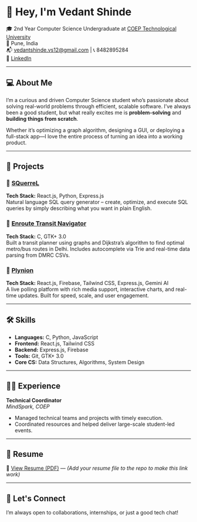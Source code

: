 # 👋 Hey, I'm Vedant Shinde

🎓 2nd Year Computer Science Undergraduate at [COEP Technological University](https://www.coeptech.ac.in/)  
📍 Pune, India  
📬 vedantshinde.vs12@gmail.com | 📞 8482895284  
🔗 [LinkedIn](https://linkedin.com/in/vedant-shinde-806947294)

---

## 💻 About Me

I’m a curious and driven Computer Science student who’s passionate about solving real-world problems through efficient, scalable software. I’ve always been a good student, but what really excites me is **problem-solving** and **building things from scratch**.

Whether it’s optimizing a graph algorithm, designing a GUI, or deploying a full-stack app—I love the entire process of turning an idea into a working product.

---

## 🚀 Projects

### 🔹 [SQuerreL](https://s-querrel-j6ki.vercel.app/)
**Tech Stack:** React.js, Python, Express.js  
Natural language SQL query generator – create, optimize, and execute SQL queries by simply describing what you want in plain English.

### 🔹 [Enroute Transit Navigator](https://github.com/vedant-codes/Enroute-Transit_Navigator)
**Tech Stack:** C, GTK+ 3.0  
Built a transit planner using graphs and Dijkstra’s algorithm to find optimal metro/bus routes in Delhi. Includes autocomplete via Trie and real-time data parsing from DMRC CSVs.

### 🔹 [Plynion](https://github.com/vedant-codes/Plynion)
**Tech Stack:** React.js, Firebase, Tailwind CSS, Express.js, Gemini AI  
A live polling platform with rich media support, interactive charts, and real-time updates. Built for speed, scale, and user engagement.

---

## 🛠️ Skills

- **Languages:** C, Python, JavaScript  
- **Frontend:** React.js, Tailwind CSS  
- **Backend:** Express.js, Firebase  
- **Tools:** Git, GTK+ 3.0  
- **Core CS:** Data Structures, Algorithms, System Design

---

## 👨‍💼 Experience

**Technical Coordinator**  
*MindSpark, COEP*  
- Managed technical teams and projects with timely execution.  
- Coordinated resources and helped deliver large-scale student-led events.

---

## 📄 Resume

📎 [View Resume (PDF)](./Vedant-Shinde-Resume.pdf) — *(Add your resume file to the repo to make this link work)*

---

## 📢 Let's Connect

I’m always open to collaborations, internships, or just a good tech chat!

